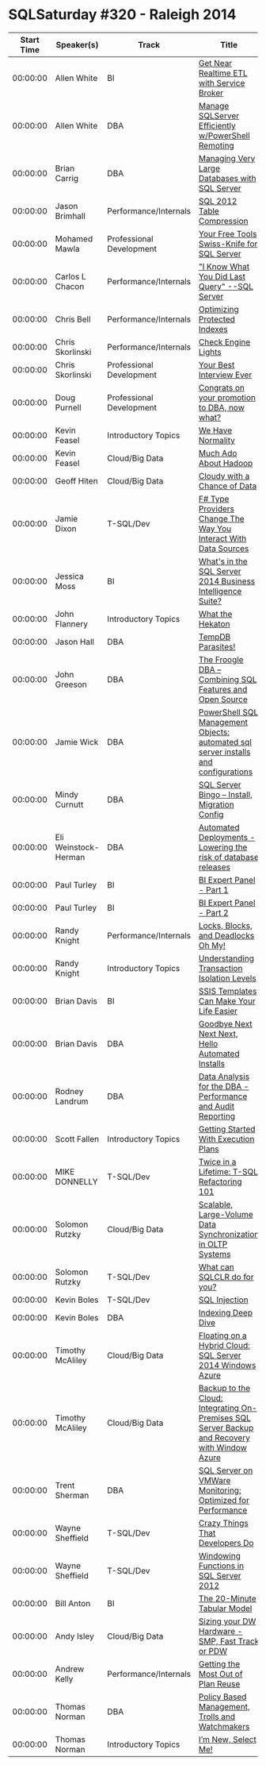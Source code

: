 # SQLSaturday #320 - Raleigh 2014
Start Time|Speaker(s)|Track|Title
---|---|---|---
00:00:00|Allen White|BI|[Get Near Realtime ETL with Service Broker](10058.md)
00:00:00|Allen White|DBA|[Manage SQLServer Efficiently w/PowerShell Remoting](10059.md)
00:00:00|Brian Carrig|DBA|[Managing Very Large Databases with SQL Server](10784.md)
00:00:00|Jason Brimhall|Performance/Internals|[SQL 2012 Table Compression](10876.md)
00:00:00|Mohamed Mawla|Professional Development|[Your Free Tools Swiss-Knife for SQL Server](11162.md)
00:00:00|Carlos L Chacon|Performance/Internals|["I Know What You Did Last Query" --SQL Server](11209.md)
00:00:00|Chris Bell|Performance/Internals|[Optimizing Protected Indexes](11280.md)
00:00:00|Chris Skorlinski|Performance/Internals|[Check Engine Lights](11569.md)
00:00:00|Chris Skorlinski|Professional Development|[Your Best Interview Ever](11570.md)
00:00:00|Doug Purnell|Professional Development|[Congrats on your promotion to DBA, now what?](13415.md)
00:00:00|Kevin Feasel|Introductory Topics|[We Have Normality](14206.md)
00:00:00|Kevin Feasel|Cloud/Big Data|[Much Ado About Hadoop](14209.md)
00:00:00|Geoff Hiten|Cloud/Big Data|[Cloudy with a Chance of Data](14499.md)
00:00:00|Jamie Dixon|T-SQL/Dev|[F# Type Providers Change The Way You Interact With Data Sources](15564.md)
00:00:00|Jessica Moss|BI|[What's in the SQL Server 2014 Business Intelligence Suite?](16679.md)
00:00:00|John Flannery|Introductory Topics|[What the Hekaton](16744.md)
00:00:00|Jason Hall|DBA|[TempDB Parasites!](16777.md)
00:00:00|John Greeson|DBA|[The Froogle DBA – Combining SQL Features and Open Source](17150.md)
00:00:00|Jamie Wick|DBA|[PowerShell  SQL Management Objects: automated sql server installs and configurations](17815.md)
00:00:00|Mindy Curnutt|DBA|[SQL Server Bingo – Install, Migration  Config](20783.md)
00:00:00|Eli Weinstock-Herman|DBA|[Automated Deployments - Lowering the risk of database releases](21700.md)
00:00:00|Paul Turley|BI|[BI Expert Panel - Part 1](21865.md)
00:00:00|Paul Turley|BI|[BI Expert Panel - Part 2](21866.md)
00:00:00|Randy Knight|Performance/Internals|[Locks, Blocks, and Deadlocks Oh My!](22585.md)
00:00:00|Randy Knight|Introductory Topics|[Understanding Transaction Isolation Levels](22587.md)
00:00:00|Brian Davis|BI|[SSIS Templates Can Make Your Life Easier](22674.md)
00:00:00|Brian Davis|DBA|[Goodbye Next Next Next, Hello Automated Installs](22675.md)
00:00:00|Rodney Landrum|DBA|[Data Analysis for the DBA - Performance and Audit Reporting](23393.md)
00:00:00|Scott Fallen|Introductory Topics|[Getting Started With Execution Plans](24066.md)
00:00:00|MIKE DONNELLY|T-SQL/Dev|[Twice in a Lifetime: T-SQL Refactoring 101](24984.md)
00:00:00|Solomon Rutzky|Cloud/Big Data|[Scalable, Large-Volume Data Synchronization in OLTP Systems](25182.md)
00:00:00|Solomon Rutzky|T-SQL/Dev|[What can SQLCLR do for you?](25183.md)
00:00:00|Kevin Boles|T-SQL/Dev|[SQL Injection](26504.md)
00:00:00|Kevin Boles|DBA|[Indexing Deep Dive](26505.md)
00:00:00|Timothy McAliley|Cloud/Big Data|[Floating on a Hybrid Cloud: SQL Server 2014  Windows Azure ](26838.md)
00:00:00|Timothy McAliley|Cloud/Big Data|[Backup to the Cloud: Integrating On-Premises SQL Server Backup and Recovery with Window Azure](26839.md)
00:00:00|Trent Sherman|DBA|[SQL Server on VMWare Monitoring:  Optimized for Performance](27109.md)
00:00:00|Wayne Sheffield|T-SQL/Dev|[Crazy Things That Developers Do](27765.md)
00:00:00|Wayne Sheffield|T-SQL/Dev|[Windowing Functions in SQL Server 2012](27767.md)
00:00:00|Bill Anton|BI|[The 20-Minute Tabular Model](28176.md)
00:00:00|Andy Isley|Cloud/Big Data|[Sizing your DW Hardware - SMP, Fast Track or PDW](9095.md)
00:00:00|Andrew Kelly|Performance/Internals|[Getting the Most Out of Plan Reuse](9151.md)
00:00:00|Thomas Norman|DBA|[Policy Based Management, Trolls and Watchmakers](9862.md)
00:00:00|Thomas Norman|Introductory Topics|[I’m New, Select Me!](9863.md)
